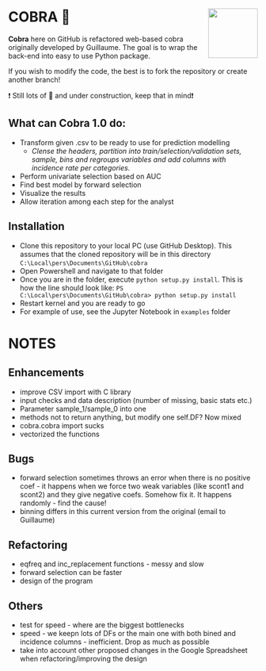 # COBRA :snake: <img src="https://github.com/JanBenisek/Pytho/blob/master/pythongrey%20large.png" width="100" align="right">

**Cobra** here on GitHub is refactored web-based cobra originally developed by Guillaume. The goal is to wrap the back-end into easy to use Python package.

If you wish to modify the code, the best is to fork the repository or create another branch!

:heavy_exclamation_mark: Still lots of :bug: and under construction, keep that in mind:heavy_exclamation_mark:

## What can Cobra 1.0 do:
  * Transform given .csv to be ready to use for prediction modelling
    * _Clense the headers, partition into train/selection/validation sets, sample, bins and regroups variables and add columns with incidence rate per categories._
  * Perform univariate selection based on AUC
  * Find best model by forward selection
  * Visualize the results
  * Allow iteration among each step for the analyst
  
## Installation
  *  Clone this repository to your local PC (use GitHub Desktop). This assumes that the cloned repository will be in this directory `C:\Local\pers\Documents\GitHub\cobra`
  * Open Powershell and navigate to that folder
  * Once you are in the folder, execute `python setup.py install`. This is how the line should look like:
  `PS C:\Local\pers\Documents\GitHub\cobra> python setup.py install`
  * Restart kernel and you are ready to go
  * For example of use, see the Jupyter Notebook in `examples` folder
  
# NOTES
## Enhancements
  * improve CSV import with C library
  * input checks and data description (number of missing, basic stats etc.)
  * Parameter sample_1/sample_0 into one
  * methods not to return anything, but modify one self.DF? Now mixed
  * cobra.cobra import sucks
  * vectorized the functions
  
## Bugs
  * forward selection sometimes throws an error when there is no positive coef - it happens when we force two weak variables (like scont1 and scont2) and they give negative coefs. Somehow fix it. It happens randomly - find the cause!
  * binning differs in this current version from the original (email to Guillaume)

## Refactoring
  * eqfreq and inc_replacement functions - messy and slow
  * forward selection can be faster
  * design of the program
  
## Others
  * test for speed - where are the biggest bottlenecks
  * speed - we keepn lots of DFs or the main one with both bined and incidence columns - inefficient. Drop as much as possible
  * take into account other proposed changes in the Google Spreadsheet when refactoring/improving the design







